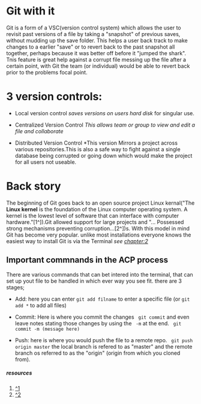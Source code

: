 # Git with it
Git is a form of a VSC(version control system) which allows the user to revisit past versions of a file by taking a "snapshot" of previous saves, without mudding up the save folder. This helps a user back track to make changes to a earlier "save" or to revert back to the past snapshot all together, perhaps because it was better off before it "jumped the shark". Tnis feature is great help against a corrupt file messing up the file after a certain point, with Git the team (or individual) would be able to revert back prior to the problems focal point.

# 3 version controls:

- Local version control *saves versions on users hard disk* for singular use.

- Centralized Version Control *This allows team or group to view and edit a file and collaborate*

- Distributed Version Control *This version Mirrors a project across various repositories.This is also a safe way to fight against a single database being corrupted or going down which would make the project for all users not useable.


# Back story
The beginning of Git goes back to an open source project Linux kernal("The **Linux kernel** is the foundation of the Linux computer operating system. A kernel is the lowest level of software that can interface with computer hardware."[1^]).Git allowed support for large projects and "... Possessed strong  mechanisms preventing corruption...[2^])s. With this model in mind Git has become very popular.
unlike most installations everyone knows the easiest way to install Git is via the Terminal *see [chapter:2](class2.md)*

## Important commnands in the ACP process

There are various commands that can bet intered into the terminal, that can set up yout file to be handled in which ever way you see fit. there are 3 stages;
- Add: here you can enter ``git add filname`` to enter a specific file (or ``git add *`` to add all files)

- Commit: Here is where you commit the changes `` git commit`` and even leave notes stating those changes by using the `` -m`` at the end. `` git commit -m (message here)``

- Push: here is where you would push the file to a remote repo. `` git push origin master``
 the local branch is refered to as "master" and the remote branch os referred to as the "origin" (origin from which you cloned from). 
 
 
 ##### *resources*

1. [^1](https://blog.udemy.com/git-tutorial-a-comprehensive-guide/)
2. [^2](https://blog.udemy.com/git-tutorial-a-comprehensive-guide)

